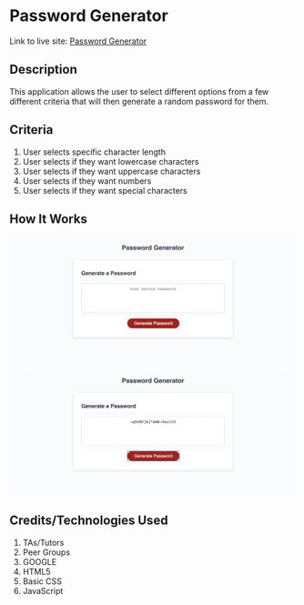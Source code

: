 # Password Generator

Link to live site: [Password Generator](https://portercol.github.io/Password-Generator/)

## Description

This application allows the user to select different options from a few different criteria that will then generate a random password for them.

## Criteria
1. User selects specific character length
2. User selects if they want lowercase characters
3. User selects if they want uppercase characters
4. User selects if they want numbers
5. User selects if they want special characters

## How It Works
![Password Generator](images/passwordGen1.png)
![Password Generator](images/passwordGen2.png)

## Credits/Technologies Used
1. TAs/Tutors
2. Peer Groups
3. GOOGLE
4. HTML5
5. Basic CSS
6. JavaScript